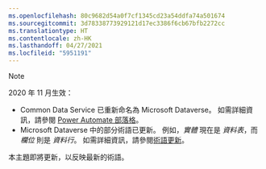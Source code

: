 ```yaml
---
ms.openlocfilehash: 80c9682d54a0f7cf1345cd23a54ddfa74a501674
ms.sourcegitcommit: 3d78338773929121d17ec3386f6cb67bfb2272cc
ms.translationtype: HT
ms.contentlocale: zh-HK
ms.lasthandoff: 04/27/2021
ms.locfileid: "5951191"
---
```

> [!NOTE]
> 2020 年 11 月生效：
>
> - Common Data Service 已重新命名為 Microsoft Dataverse。 如需詳細資訊，請參閱 [Power Automate 部落格](https://aka.ms/PAuAppBlog)。
> - Microsoft Dataverse 中的部分術語已更新。 例如，*實體* 現在是 *資料表*，而 *欄位* 則是 *資料行*。 如需詳細資訊，請參閱[術語更新](/powerapps/maker/data-platform/data-platform-intro)。
>
> 本主題即將更新，以反映最新的術語。